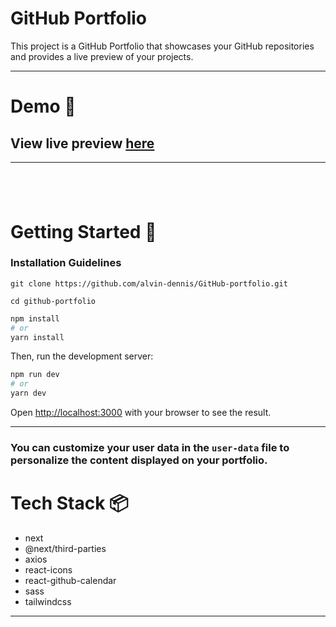 # GitHub Portfolio
This project is a GitHub Portfolio that showcases your GitHub repositories and provides a live preview of your projects.


---

# Demo :movie_camera:

## View live preview [here](https://githubportfolio.vercel.app/)

---



## <br />

# Getting Started :dart:

### Installation Guidelines

```
git clone https://github.com/alvin-dennis/GitHub-portfolio.git

cd github-portfolio
```

```bash
npm install
# or
yarn install
```

Then, run the development server:

```bash
npm run dev
# or
yarn dev
```

Open [http://localhost:3000](http://localhost:3000) with your browser to see the result.

---

### You can customize your user data in the `user-data` file to personalize the content displayed on your portfolio.


# Tech Stack :package:

- next
- @next/third-parties
- axios
- react-icons
- react-github-calendar
- sass
- tailwindcss

---
